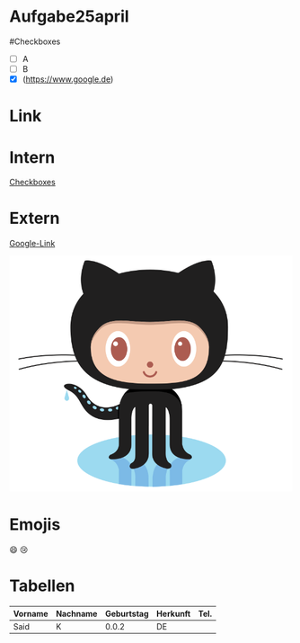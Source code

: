 # Aufgabe25april

#Checkboxes 
- [ ] A
- [ ] B
- [X] (https://www.google.de)

# Link

# Intern
[Checkboxes](#Checkboxes)  

# Extern
[Google-Link](https://www.google.de)

![Pinguin](/images/logo.png)

# Emojis

:smile:
:cry:
# Tabellen

| Vorname | Nachname | Geburtstag | Herkunft | Tel.|      
| ---     |---       |---         |---       | ---| 
|Said | K    | 0.0.2| DE| | 1111|
